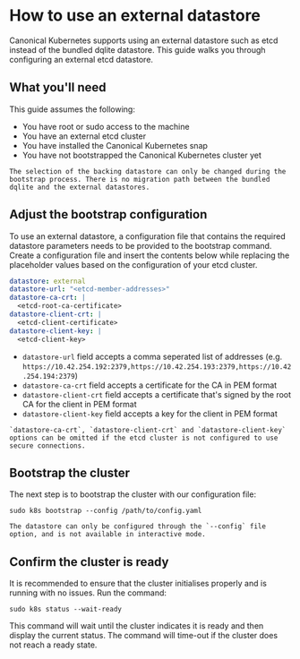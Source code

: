 # How to use an external datastore

Canonical Kubernetes supports using an external datastore such as etcd instead of the bundled dqlite datastore. This guide walks you through configuring an external etcd datastore.

## What you'll need

This guide assumes the following:

- You have root or sudo access to the machine
- You have an external etcd cluster
- You have installed the Canonical Kubernetes snap
- You have not bootstrapped the Canonical Kubernetes cluster yet

```{warning}
The selection of the backing datastore can only be changed during the bootstrap process. There is no migration path between the bundled dqlite and the external datastores.
```

## Adjust the bootstrap configuration

To use an external datastore, a configuration file that contains the required datastore parameters needs to be provided to the bootstrap command. Create a configuration file and insert the contents below while replacing the placeholder values based on the configuration of your etcd cluster.

```yaml
datastore: external
datastore-url: "<etcd-member-addresses>"
datastore-ca-crt: |
  <etcd-root-ca-certificate>
datastore-client-crt: |
  <etcd-client-certificate>
datastore-client-key: |
  <etcd-client-key>
```

* `datastore-url` field accepts a comma seperated list of addresses (e.g. `https://10.42.254.192:2379,https://10.42.254.193:2379,https://10.42.254.194:2379`)
* `datastore-ca-crt` field accepts a certificate for the CA in PEM format
* `datastore-client-crt` field accepts a certificate that's signed by the root CA for the client in PEM format
* `datastore-client-key` field accepts a key for the client in PEM format

```{note}
`datastore-ca-crt`, `datastore-client-crt` and `datastore-client-key` options can be omitted if the etcd cluster is not configured to use secure connections.
```

## Bootstrap the cluster

The next step is to bootstrap the cluster with our configuration file:

```
sudo k8s bootstrap --config /path/to/config.yaml
```

```{note}
The datastore can only be configured through the `--config` file option, and is not available in interactive mode.
```

## Confirm the cluster is ready

It is recommended to ensure that the cluster initialises properly and is
running with no issues. Run the command:

```
sudo k8s status --wait-ready
```

This command will wait until the cluster indicates it is ready and then display
the current status. The command will time-out if the cluster does not reach a
ready state.

